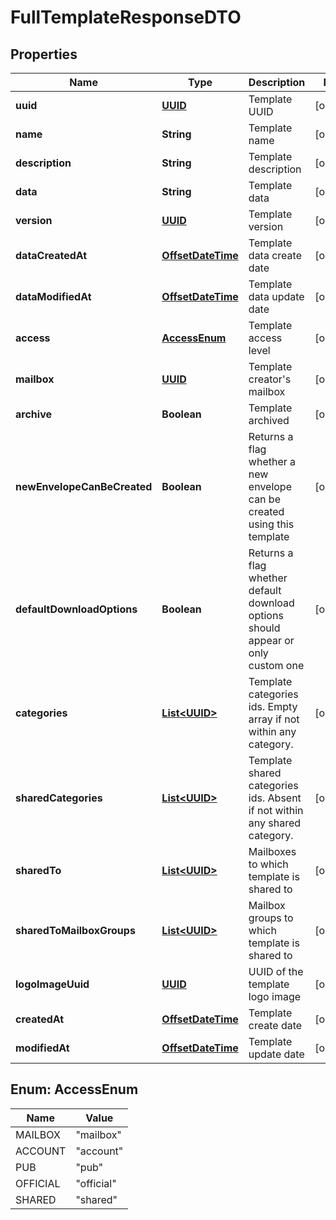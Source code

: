 # FullTemplateResponseDTO

## Properties
Name | Type | Description | Notes
------------ | ------------- | ------------- | -------------
**uuid** | [**UUID**](UUID.md) | Template UUID |  [optional]
**name** | **String** | Template name |  [optional]
**description** | **String** | Template description |  [optional]
**data** | **String** | Template data |  [optional]
**version** | [**UUID**](UUID.md) | Template version |  [optional]
**dataCreatedAt** | [**OffsetDateTime**](OffsetDateTime.md) | Template data create date |  [optional]
**dataModifiedAt** | [**OffsetDateTime**](OffsetDateTime.md) | Template data update date |  [optional]
**access** | [**AccessEnum**](#AccessEnum) | Template access level |  [optional]
**mailbox** | [**UUID**](UUID.md) | Template creator&#x27;s mailbox |  [optional]
**archive** | **Boolean** | Template archived |  [optional]
**newEnvelopeCanBeCreated** | **Boolean** | Returns a flag whether a new envelope can be created using this template |  [optional]
**defaultDownloadOptions** | **Boolean** | Returns a flag whether default download options should appear or only custom one |  [optional]
**categories** | [**List&lt;UUID&gt;**](UUID.md) | Template categories ids. Empty array if not within any category. |  [optional]
**sharedCategories** | [**List&lt;UUID&gt;**](UUID.md) | Template shared categories ids. Absent if not within any shared category. |  [optional]
**sharedTo** | [**List&lt;UUID&gt;**](UUID.md) | Mailboxes to which template is shared to |  [optional]
**sharedToMailboxGroups** | [**List&lt;UUID&gt;**](UUID.md) | Mailbox groups to which template is shared to |  [optional]
**logoImageUuid** | [**UUID**](UUID.md) | UUID of the template logo image |  [optional]
**createdAt** | [**OffsetDateTime**](OffsetDateTime.md) | Template create date |  [optional]
**modifiedAt** | [**OffsetDateTime**](OffsetDateTime.md) | Template update date |  [optional]

<a name="AccessEnum"></a>
## Enum: AccessEnum
Name | Value
---- | -----
MAILBOX | &quot;mailbox&quot;
ACCOUNT | &quot;account&quot;
PUB | &quot;pub&quot;
OFFICIAL | &quot;official&quot;
SHARED | &quot;shared&quot;
